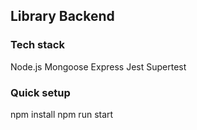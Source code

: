 ## Library Backend

### Tech stack
Node.js
Mongoose
Express
Jest
Supertest

### Quick setup
npm install
npm run start